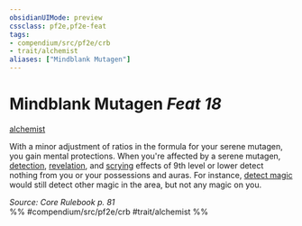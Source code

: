 ```yaml
---
obsidianUIMode: preview
cssclass: pf2e,pf2e-feat
tags:
- compendium/src/pf2e/crb
- trait/alchemist
aliases: ["Mindblank Mutagen"]
---
```

# Mindblank Mutagen  *Feat 18*  
[alchemist](rules/traits/alchemist.md)  


With a minor adjustment of ratios in the formula for your serene mutagen, you gain mental protections. When you're affected by a serene mutagen, [detection](rules/traits/detection.md), [revelation](rules/traits/revelation.md), and [scrying](rules/traits/scrying.md) effects of 9th level or lower detect nothing from you or your possessions and auras. For instance, [detect magic](compendium/spells/detect-magic.md) would still detect other magic in the area, but not any magic on you.

*Source: Core Rulebook p. 81*  
%% #compendium/src/pf2e/crb #trait/alchemist %%